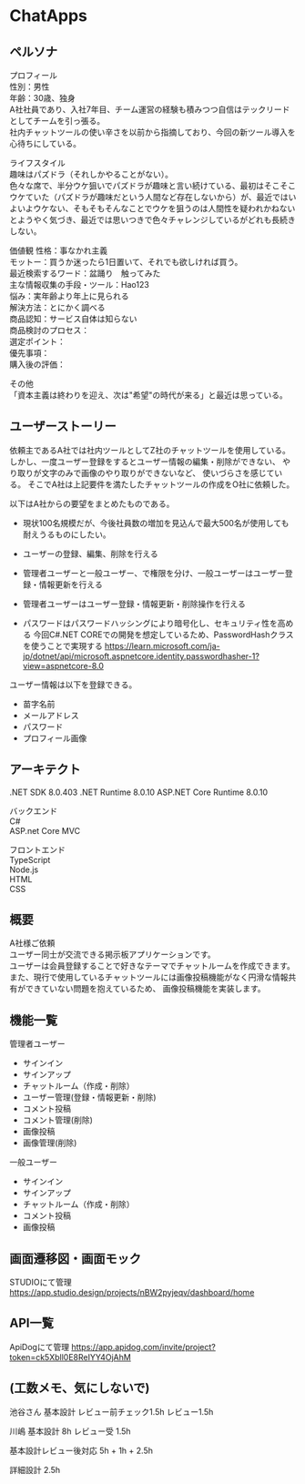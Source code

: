 # ChatApps

## ペルソナ

プロフィール  
性別：男性  
年齢：30歳、独身  
A社社員であり、入社7年目、チーム運営の経験も積みつつ自信はテックリードとしてチームを引っ張る。  
社内チャットツールの使い辛さを以前から指摘しており、今回の新ツール導入を心待ちにしている。

ライフスタイル  
趣味はパズドラ（それしかやることがない）。  
色々な席で、半分ウケ狙いでパズドラが趣味と言い続けている、最初はそこそこウケていた（パズドラが趣味だという人間など存在しないから）が、最近ではいよいよウケない、そもそもそんなことでウケを狙うのは人間性を疑われかねないとようやく気づき、最近では思いつきで色々チャレンジしているがどれも長続きしない。

価値観
性格：事なかれ主義  
モットー：買うか迷ったら1日置いて、それでも欲しければ買う。  
最近検索するワード：盆踊り　触ってみた  
主な情報収集の手段・ツール：Hao123  
悩み：実年齢より年上に見られる  
解決方法：とにかく調べる  
商品認知：サービス自体は知らない  
商品検討のプロセス：  
選定ポイント：  
優先事項：  
購入後の評価：  
  
その他  
「資本主義は終わりを迎え、次は"希望"の時代が来る」と最近は思っている。

## ユーザーストーリー

依頼主であるA社では社内ツールとしてZ社のチャットツールを使用している。
しかし、一度ユーザー登録をするとユーザー情報の編集・削除ができない、
やり取りが文字のみで画像のやり取りができないなど、
使いづらさを感じている。
そこでA社は上記要件を満たしたチャットツールの作成をO社に依頼した。

以下はA社からの要望をまとめたものである。

- 現状100名規模だが、今後社員数の増加を見込んで最大500名が使用しても耐えうるものにしたい。

- ユーザーの登録、編集、削除を行える
- 管理者ユーザーと一般ユーザー、で権限を分け、一般ユーザーはユーザー登録・情報更新を行える
- 管理者ユーザーはユーザー登録・情報更新・削除操作を行える
- パスワードはパスワードハッシングにより暗号化し、セキュリティ性を高める
 今回C#.NET COREでの開発を想定しているため、PasswordHashクラスを使うことで実現する
 <https://learn.microsoft.com/ja-jp/dotnet/api/microsoft.aspnetcore.identity.passwordhasher-1?view=aspnetcore-8.0>

ユーザー情報は以下を登録できる。

- 苗字名前
- メールアドレス
- パスワード
- プロフィール画像

## アーキテクト

.NET SDK 8.0.403
.NET Runtime 8.0.10
ASP.NET Core Runtime 8.0.10

バックエンド  
C#  
ASP.net Core MVC  

フロントエンド  
TypeScript  
Node.js  
HTML  
CSS  

## 概要

A社様ご依頼  
ユーザー同士が交流できる掲示板アプリケーションです。  
ユーザーは会員登録することで好きなテーマでチャットルームを作成できます。  
また、現行で使用しているチャットツールには画像投稿機能がなく円滑な情報共有ができていない問題を抱えているため、
画像投稿機能を実装します。  

## 機能一覧

管理者ユーザー

- サインイン
- サインアップ
- チャットルーム（作成・削除）
- ユーザー管理(登録・情報更新・削除)
- コメント投稿
- コメント管理(削除)
- 画像投稿
- 画像管理(削除)

一般ユーザー

- サインイン
- サインアップ
- チャットルーム（作成・削除）
- コメント投稿
- 画像投稿

## 画面遷移図・画面モック

STUDIOにて管理
<https://app.studio.design/projects/nBW2pyjeqv/dashboard/home>

## API一覧

ApiDogにて管理
<https://app.apidog.com/invite/project?token=ck5Xbll0E8ReIYY4OjAhM>

## (工数メモ、気にしないで)

池谷さん
基本設計
レビュー前チェック1.5h
レビュー1.5h

川嶋
基本設計 8h
レビュー受 1.5h

基本設計レビュー後対応 5h + 1h + 2.5h

詳細設計 2.5h
